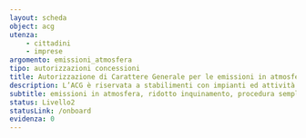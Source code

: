 ```yaml
---
layout: scheda
object: acg
utenza:
    - cittadini
    - imprese
argomento: emissioni_atmosfera
tipo: autorizzazioni concessioni
title: Autorizzazione di Carattere Generale per le emissioni in atmosfera
description: L’ACG è riservata a stabilimenti con impianti ed attività in deroga
subtitle: emissioni in atmosfera, ridotto inquinamento, procedura semplificata
status: Livello2
statusLink: /onboard
evidenza: 0
---
```

